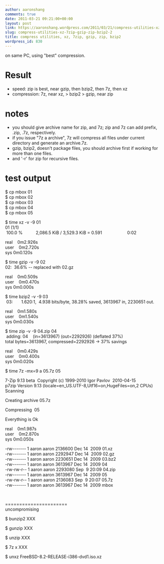 ```yaml
---
author: aaronshang
comments: true
date: 2011-03-21 09:21:00+00:00
layout: post
link: https://aaronshang.wordpress.com/2011/03/21/compress-utilities-xz-7zip-gzip-zip-bzip2-2/
slug: compress-utilities-xz-7zip-gzip-zip-bzip2-2
title: compress utilities, xz, 7zip, gzip, zip, bzip2
wordpress_id: 830
---
```


  
on same PC, using "best" compression.  
  
  
Result  
======================  
  
- speed: zip is best, near gzip, then bzip2, then 7z, then xz  
- compression: 7z, near xz, > bzip2 > gzip, near zip  
   
  
  
  
notes  
======================  
- you should give archive name for zip, and 7z; zip and 7z can add prefix, .zip, .7z, respectively.  
- if you issue "7z a archive", 7z will compress all files under current directory and generate an archive.7z.  
 - gzip, bzip2, doesn't package files, you should archive first if working for more than one files.  
- and '-r' for zip for recursive files.  
  
  
  
  
test output  
======================  
  
  
 $ cp mbox 01  
$ cp mbox 02  
$ cp mbox 03  
$ cp mbox 04  
$ cp mbox 05  
  
  
$ time xz -v -9 01  
01 (1/1)  
 100.0 %           2,086.5 KiB / 3,529.3 KiB = 0.591                     0:02  
  
real    0m2.926s  
 user    0m2.720s  
sys 0m0.120s  
  
  
$ time gzip -v -9 02  
02:  36.6% -- replaced with 02.gz  
  
real    0m0.509s  
user    0m0.470s  
sys 0m0.000s  
  
  
$ time bzip2 -v -9 03  
 03:       1.620:1,  4.938 bits/byte, 38.28% saved, 3613967 in, 2230651 out.  
   
real    0m1.580s  
user    0m1.540s  
sys 0m0.030s  
  
  
$ time zip -v -9 04.zip 04  
 adding: 04    (in=3613967) (out=2292926) (deflated 37%)  
total bytes=3613967, compressed=2292926 -> 37% savings  
  
 real    0m0.429s  
user    0m0.400s  
sys 0m0.020s  
  
  
$ time 7z -mx=9 a 05.7z 05  
  
7-Zip 9.13 beta  Copyright (c) 1999-2010 Igor Pavlov  2010-04-15  
p7zip Version 9.13 (locale=en_US.UTF-8,Utf16=on,HugeFiles=on,2 CPUs)  
 Scanning  
  
  
  
Creating archive 05.7z  
  
Compressing  05  
  
Everything is Ok  
  
real    0m1.987s  
user    0m2.870s  
sys 0m0.050s  
  
  
  
-rw------- 1 aaron aaron 2136600 Dec 14  2009 01.xz  
 -rw------- 1 aaron aaron 2292947 Dec 14  2009 02.gz  
-rw------- 1 aaron aaron 2230651 Dec 14  2009 03.bz2  
-rw------- 1 aaron aaron 3613967 Dec 14  2009 04  
-rw-rw-r-- 1 aaron aaron 2293080 Sep  9 20:09 04.zip  
-rw------- 1 aaron aaron 3613967 Dec 14  2009 05  
 -rw-rw-r-- 1 aaron aaron 2136083 Sep  9 20:07 05.7z  
-rw------- 1 aaron aaron 3613967 Dec 14  2009 mbox   
  
   
  
  
  
======================  
uncompromising  
  
$ bunzip2 XXX  
  
$ gunzip XXX  
  
$ unzip XXX  
  
$ 7z x XXX  
  
$ unxz FreeBSD-8.2-RELEASE-i386-dvd1.iso.xz  
  


![]()
